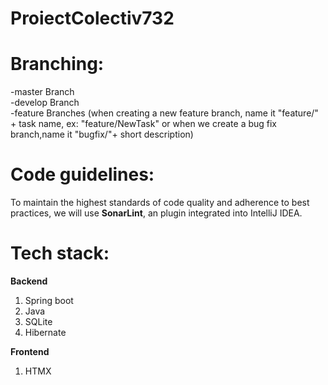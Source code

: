 # ProiectColectiv732
# Branching:
-master Branch  
-develop Branch    
-feature Branches (when creating a new feature branch, name it "feature/" + task name, ex: "feature/NewTask" or when we create a bug fix branch,name it "bugfix/"+ short description)  

# Code guidelines:
To maintain the highest standards of code quality and adherence to best practices, we will use **SonarLint**, an plugin integrated into IntelliJ IDEA.

# Tech stack:
**Backend**
1. Spring boot
2. Java
3. SQLite
4. Hibernate

**Frontend**
</br>
1. HTMX
